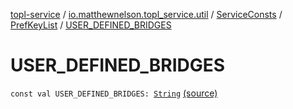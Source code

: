 [topl-service](../../../index.md) / [io.matthewnelson.topl_service.util](../../index.md) / [ServiceConsts](../index.md) / [PrefKeyList](index.md) / [USER_DEFINED_BRIDGES](./-u-s-e-r_-d-e-f-i-n-e-d_-b-r-i-d-g-e-s.md)

# USER_DEFINED_BRIDGES

`const val USER_DEFINED_BRIDGES: `[`String`](https://kotlinlang.org/api/latest/jvm/stdlib/kotlin/-string/index.html) [(source)](https://github.com/05nelsonm/TorOnionProxyLibrary-Android/blob/master/topl-service/src/main/java/io/matthewnelson/topl_service/util/ServiceConsts.kt#L249)